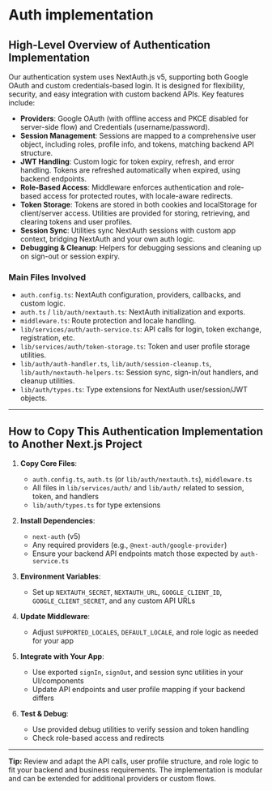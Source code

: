 # Auth implementation

## High-Level Overview of Authentication Implementation

Our authentication system uses NextAuth.js v5, supporting both Google OAuth and custom credentials-based login. It is designed for flexibility, security, and easy integration with custom backend APIs. Key features include:

- **Providers**: Google OAuth (with offline access and PKCE disabled for server-side flow) and Credentials (username/password).
- **Session Management**: Sessions are mapped to a comprehensive user object, including roles, profile info, and tokens, matching backend API structure.
- **JWT Handling**: Custom logic for token expiry, refresh, and error handling. Tokens are refreshed automatically when expired, using backend endpoints.
- **Role-Based Access**: Middleware enforces authentication and role-based access for protected routes, with locale-aware redirects.
- **Token Storage**: Tokens are stored in both cookies and localStorage for client/server access. Utilities are provided for storing, retrieving, and clearing tokens and user profiles.
- **Session Sync**: Utilities sync NextAuth sessions with custom app context, bridging NextAuth and your own auth logic.
- **Debugging & Cleanup**: Helpers for debugging sessions and cleaning up on sign-out or session expiry.

### Main Files Involved

- `auth.config.ts`: NextAuth configuration, providers, callbacks, and custom logic.
- `auth.ts` / `lib/auth/nextauth.ts`: NextAuth initialization and exports.
- `middleware.ts`: Route protection and locale handling.
- `lib/services/auth/auth-service.ts`: API calls for login, token exchange, registration, etc.
- `lib/services/auth/token-storage.ts`: Token and user profile storage utilities.
- `lib/auth/auth-handler.ts`, `lib/auth/session-cleanup.ts`, `lib/auth/nextauth-helpers.ts`: Session sync, sign-in/out handlers, and cleanup utilities.
- `lib/auth/types.ts`: Type extensions for NextAuth user/session/JWT objects.

---

## How to Copy This Authentication Implementation to Another Next.js Project

1. **Copy Core Files**:
   - `auth.config.ts`, `auth.ts` (or `lib/auth/nextauth.ts`), `middleware.ts`
   - All files in `lib/services/auth/` and `lib/auth/` related to session, token, and handlers
   - `lib/auth/types.ts` for type extensions

2. **Install Dependencies**:
   - `next-auth` (v5)
   - Any required providers (e.g., `@next-auth/google-provider`)
   - Ensure your backend API endpoints match those expected by `auth-service.ts`

3. **Environment Variables**:
   - Set up `NEXTAUTH_SECRET`, `NEXTAUTH_URL`, `GOOGLE_CLIENT_ID`, `GOOGLE_CLIENT_SECRET`, and any custom API URLs

4. **Update Middleware**:
   - Adjust `SUPPORTED_LOCALES`, `DEFAULT_LOCALE`, and role logic as needed for your app

5. **Integrate with Your App**:
   - Use exported `signIn`, `signOut`, and session sync utilities in your UI/components
   - Update API endpoints and user profile mapping if your backend differs

6. **Test & Debug**:
   - Use provided debug utilities to verify session and token handling
   - Check role-based access and redirects

---

**Tip:** Review and adapt the API calls, user profile structure, and role logic to fit your backend and business requirements. The implementation is modular and can be extended for additional providers or custom flows.
